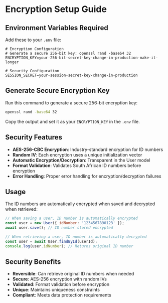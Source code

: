 #  Encryption Setup Guide

## Environment Variables Required

Add these to your `.env` file:

```env
# Encryption Configuration
# Generate a secure 256-bit key: openssl rand -base64 32
ENCRYPTION_KEY=your-256-bit-secret-key-change-in-production-make-it-longer

# Security Configuration  
SESSION_SECRET=your-session-secret-key-change-in-production
```

## Generate Secure Encryption Key

Run this command to generate a secure 256-bit encryption key:

```bash
openssl rand -base64 32
```

Copy the output and set it as your `ENCRYPTION_KEY` in the `.env` file.

## Security Features

- **AES-256-CBC Encryption**: Industry-standard encryption for ID numbers
- **Random IV**: Each encryption uses a unique initialization vector
- **Automatic Encryption/Decryption**: Transparent in the User model
- **Format Validation**: Validates South African ID numbers before encryption
- **Error Handling**: Proper error handling for encryption/decryption failures

## Usage

The ID numbers are automatically encrypted when saved and decrypted when retrieved:

```javascript
// When saving a user, ID number is automatically encrypted
const user = new User({ idNumber: '1234567890123' });
await user.save(); // ID number stored encrypted

// When retrieving a user, ID number is automatically decrypted
const user = await User.findById(userId);
console.log(user.idNumber); // Returns original ID number
```

## Security Benefits

-  **Reversible**: Can retrieve original ID numbers when needed
-  **Secure**: AES-256 encryption with random IVs
-  **Validated**: Format validation before encryption
-  **Unique**: Maintains uniqueness constraints
-  **Compliant**: Meets data protection requirements
